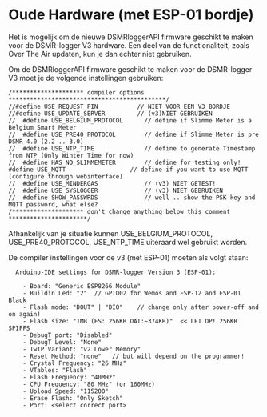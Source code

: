 # Oude Hardware \(met ESP-01 bordje\)

Het is mogelijk om de nieuwe DSMRloggerAPI firmware geschikt te maken voor de DSMR-logger V3 hardware. Een deel van de functionaliteit, zoals Over The Air updaten, kun je dan echter niet gebruiken.

Om de DSMRloggerAPI firmware geschikt te maken voor de DSMR-logger V3 moet je de volgende instellingen gebruiken:

```text
/******************** compiler options  ********************************************/
//#define USE_REQUEST_PIN           // NIET VOOR EEN V3 BORDJE
//#define USE_UPDATE_SERVER         // (v3)NIET GEBRUIKEN
//  #define USE_BELGIUM_PROTOCOL      // define if Slimme Meter is a Belgium Smart Meter
//  #define USE_PRE40_PROTOCOL        // define if Slimme Meter is pre DSMR 4.0 (2.2 .. 3.0)
//  #define USE_NTP_TIME              // define to generate Timestamp from NTP (Only Winter Time for now)
//  #define HAS_NO_SLIMMEMETER        // define for testing only!
#define USE_MQTT                  // define if you want to use MQTT (configure through webinterface)
//  #define USE_MINDERGAS             // (v3) NIET GETEST!
//  #define USE_SYSLOGGER             // (v3) NIET GEBRUIKEN
//  #define SHOW_PASSWRDS             // well .. show the PSK key and MQTT password, what else?
/******************** don't change anything below this comment **********************/

```

Afhankelijk van je situatie kunnen USE\_BELGIUM\_PROTOCOL, USE\_PRE40\_PROTOCOL, USE\_NTP\_TIME uiteraard wel gebruikt worden.

De compiler instellingen voor de v3 \(met ESP-01\) moeten als volgt staan:

```text
  Arduino-IDE settings for DSMR-logger Version 3 (ESP-01):

    - Board: "Generic ESP8266 Module"
    - Buildin Led: "2"  // GPIO02 for Wemos and ESP-12 and ESP-01 Black
    - Flash mode: "DOUT" | "DIO"    // change only after power-off and on again!
    - Flash size: "1MB (FS: 256KB OAT:~374KB)"  << LET OP! 256KB SPIFFS
    - DebugT port: "Disabled"
    - DebugT Level: "None"
    - IwIP Variant: "v2 Lower Memory"
    - Reset Method: "none"   // but will depend on the programmer!
    - Crystal Frequency: "26 MHz" 
    - VTables: "Flash"
    - Flash Frequency: "40MHz"
    - CPU Frequency: "80 MHz" (or 160MHz)
    - Upload Speed: "115200"                                                                                                                                                                                                                                                 
    - Erase Flash: "Only Sketch"
    - Port: <select correct port>

```

